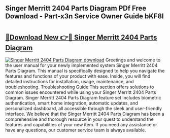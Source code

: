 ## Singer Merritt 2404 Parts Diagram PDf Free Download - Part-x3n Service Owner Guide bKF8l

# <h2><a href="http://dfiso01.blite.top/?on=Singer+Merritt+2404+Parts+Diagram">🔗Download New 👉🔴 Singer Merritt 2404 Parts Diagram</a></h2>

[![Singer Merritt 2404 Parts Diagram download](https://i.imgur.com/lujVjoI.png)](http://dfiso01.blite.top/?on=Singer+Merritt+2404+Parts+Diagram)
Greetings and welcome to the user manual for your newly implemented system Singer Merritt 2404 Parts Diagram. This manual is specifically designed to help you navigate the features and functions of your product with ease. Inside, you will find detailed instructions for installation, usage, maintenance, and troubleshooting. Troubleshooting Guide This section offers solutions to common issues encountered while using your Singer Merritt 2404 Parts Diagram. Singer Merritt 2404 Parts Diagram feature set includes biometric authentication, smart home integration, automatic updates, and personalized dashboard, all accessible through the sleek and user-friendly interface. We believe that the Singer Merritt 2404 Parts Diagram has been a comprehensive and thorough resource in your quest to understand the features and capabilities of your new item. If you need any assistance or have any questions, our customer service team is always available.
